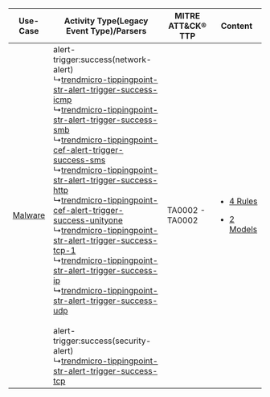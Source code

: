 |    Use-Case    | Activity Type(Legacy Event Type)/Parsers    | MITRE ATT&CK® TTP   | Content    |
|:----:| ---- | ---- | ---- |
| [Malware](../../../UseCases/uc_malware.md) |  alert-trigger:success(network-alert)<br> ↳[trendmicro-tippingpoint-str-alert-trigger-success-icmp](Ps/pC_trendmicrotippingpointstralerttriggersuccessicmp.md)<br> ↳[trendmicro-tippingpoint-str-alert-trigger-success-smb](Ps/pC_trendmicrotippingpointstralerttriggersuccesssmb.md)<br> ↳[trendmicro-tippingpoint-cef-alert-trigger-success-sms](Ps/pC_trendmicrotippingpointcefalerttriggersuccesssms.md)<br> ↳[trendmicro-tippingpoint-str-alert-trigger-success-http](Ps/pC_trendmicrotippingpointstralerttriggersuccesshttp.md)<br> ↳[trendmicro-tippingpoint-cef-alert-trigger-success-unityone](Ps/pC_trendmicrotippingpointcefalerttriggersuccessunityone.md)<br> ↳[trendmicro-tippingpoint-str-alert-trigger-success-tcp-1](Ps/pC_trendmicrotippingpointstralerttriggersuccesstcp1.md)<br> ↳[trendmicro-tippingpoint-str-alert-trigger-success-ip](Ps/pC_trendmicrotippingpointstralerttriggersuccessip.md)<br> ↳[trendmicro-tippingpoint-str-alert-trigger-success-udp](Ps/pC_trendmicrotippingpointstralerttriggersuccessudp.md)<br><br> alert-trigger:success(security-alert)<br> ↳[trendmicro-tippingpoint-str-alert-trigger-success-tcp](Ps/pC_trendmicrotippingpointstralerttriggersuccesstcp.md)<br> | TA0002 - TA0002<br> | [<ul><li>4 Rules</li></ul><ul><li>2 Models</li></ul>](RM/r_m_trend_micro_tippingpoint_ngips_Malware.md) |
